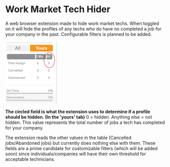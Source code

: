 # Work Market Tech Hider
A web browser extension made to hide work market techs. When toggled on it will hide the profiles of any techs who do have no completed a job for your company in the past. Configurable filters is planned to be added.

![Example Profile that would be hidden](example.png "Example Profile that would be hidden") 

**The circled field is what the extension uses to determine if a profile should be hidden. (In the 'yours' tab)** 0 = hidden. Anything else = not hidden. This value represents the total number of jobs a tech has completed for your company.

The extension reads the other values in the table (Cancelled jobs/Abandoned jobs) but currently does nothing else with them. These fields are a prime candidate for customizable filters (which will be added soon) since individuals/companies will have their own threshold for acceptable technicians.
